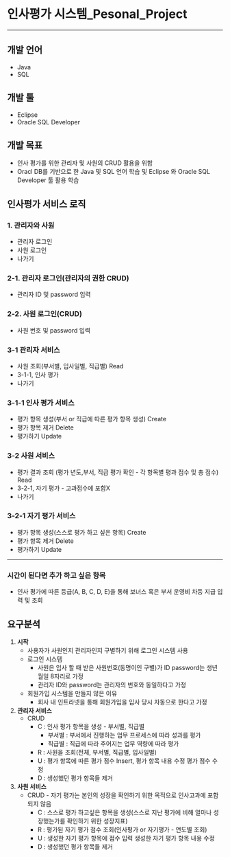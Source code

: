 # 인사평가 시스템_Pesonal_Project

---

## 개발 언어

- Java
- SQL

## 개발 툴

- Eclipse
- Oracle SQL Developer

## 개발 목표

- 인사 평가를 위한 관리자 및 사원의 CRUD 활용을 위함
- Oracl DB를 기반으로 한 Java 및 SQL 언어 학습 및 Eclipse 와 Oracle SQL Developer 툴 활용 학습

## 인사평가 서비스 로직

### 1. 관리자와 사원

- 관리자 로그인
- 사원 로그인
- 나가기

### 2-1. 관리자 로그인(관리자의 권한 CRUD)

- 관리자 ID 및 password 입력

### 2-2. 사원 로그인(CRUD)

- 사원 번호 및 password 입력

### 3-1 관리자 서비스

- 사원 조회(부서별, 입사일별, 직급별) Read
- 3-1-1, 인사 평가
- 나가기

### 3-1-1 인사 평가 서비스

- 평가 항목 생성(부서 or 직급에 따른 평가 항목 생성) Create
- 평가 항목 제거 Delete
- 평가하기 Update

### 3-2 사원 서비스

- 평가 결과 조회 (평가 년도,부서, 직급 평가 확인 - 각 항목별 평과 점수 및 총 점수) Read
- 3-2-1, 자기 평가 - 고과점수에 포함X
- 나가기

### 3-2-1 자기 평가 서비스

- 평가 항목 생성(스스로 평가 하고 싶은 항목) Create
- 평가 항목 제거 Delete
- 평가하기 Update

---

### 시간이 된다면 추가 하고 싶은 항목

- 인사 평가에 따른 등급(A, B, C, D, E)을 통해 보너스 혹은 부서 운영비 차등 지급 입력 및 조회

## 요구분석

1. **시작**
    - 사용자가 사원인지 관리자인지 구별하기 위해 로그인 시스템 사용
    - 로그인 시스템
        - 사원은 입사 할 때 받은 사원번호(동명이인 구별)가 ID
        password는 생년월일 8자리로 가정
        - 관리자 ID와 password는 관리자의 번호와 동일하다고 가정
    - 회원가입 시스템을 만들지 않은 이유
        - 회사 내 인트라넷을 통해 회원가입을 입사 당시 자동으로 한다고 가정
2. **관리자 서비스**
    - CRUD
        - C : 인사 평가 항목을 생성 - 부서별, 직급별
            - 부서별 : 부서에서 진행하는 업무 프로세스에 따라 성과를 평가
            - 직급별 : 직급에 따라 주어지는 업무 역량에 따라 평가
        - R : 사원을 조회(전체, 부서별, 직급별, 입사일별)
        - U : 평가 항목에 따른 평가 점수 Insert,
        평가 항목 내용 수정
        평가 점수 수정
        - D : 생성했던 평가 항목들 제거
3. **사원 서비스**
    - CRUD - 자기 평가는 본인의 성장을 확인하기 위한 목적으로 인사고과에 포함되지 않음
        - C : 스스로 평가 하고싶은 항목을 생성(스스로 지난 평가에 비해 얼마나 성장했는가를 확인하기 위한 성장지표)
        - R : 평가된 자기 평가 점수 조회(인사평가 or 자기평가 - 연도별 조회)
        - U : 생성한 자기 평가 항목에 점수 입력
        생성한 자기 평가 항목 내용 수정
        - D : 생성했던 평가 항목들 제거